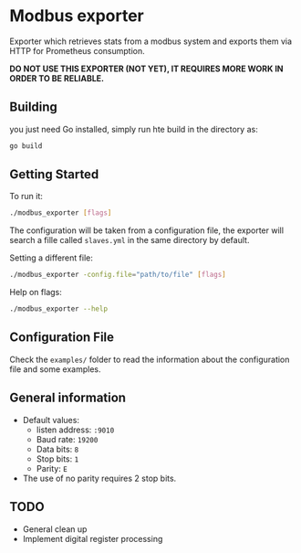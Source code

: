 # Modbus exporter
Exporter which retrieves stats from a modbus system and exports them via HTTP for Prometheus consumption.

**DO NOT USE THIS EXPORTER (NOT YET), IT REQUIRES MORE WORK IN ORDER TO BE RELIABLE.**

## Building
you just need Go installed, simply run hte build in the directory as:
```bash
go build
```

## Getting Started

To run it:

```bash
./modbus_exporter [flags]
```

The configuration will be taken from a configuration file, the exporter will search a fille called `slaves.yml` in the same directory by default.

Setting a different file:
```bash
./modbus_exporter -config.file="path/to/file" [flags]
```

Help on flags:

```bash
./modbus_exporter --help
```

## Configuration File

Check the `examples/` folder to read the information about the configuration file and some examples.

## General information
- Default values:
    + listen address: `:9010`
    + Baud rate: `19200`
    + Data bits:  `8`
    + Stop bits: `1`
    + Parity: `E`
- The use of no parity requires 2 stop bits.

## TODO
- General clean up
- Implement digital register processing
